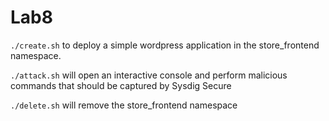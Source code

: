 # Lab8

`./create.sh` to deploy a simple wordpress application in the store_frontend namespace.

`./attack.sh` will open an interactive console and perform malicious commands that should be captured by Sysdig Secure

`./delete.sh` will remove the store_frontend namespace

